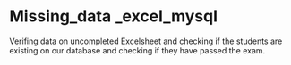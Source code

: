 # Missing_data _excel_mysql
 Verifing data on uncompleted Excelsheet and checking if the students are existing on our database and checking if they have passed the exam.
